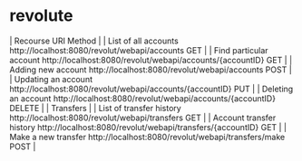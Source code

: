 # revolute

| Recourse	URI	Method |
| List of all accounts	http://localhost:8080/revolut/webapi/accounts	GET |
| Find particular account	http://localhost:8080/revolut/webapi/accounts/{accountID}	GET |
| Adding new account	http://localhost:8080/revolut/webapi/accounts	POST |
| Updating an account	http://localhost:8080/revolut/webapi/accounts/{accountID}	PUT |
| Deleting an account	http://localhost:8080/revolut/webapi/accounts/{accountID}	DELETE |
| Transfers |
| List of transfer history	http://localhost:8080/revolut/webapi/transfers	GET |
| Account transfer history	http://localhost:8080/revolut/webapi/transfers/{accountID}	GET |
| Make a new transfer	http://localhost:8080/revolut/webapi/transfers/make	POST |

